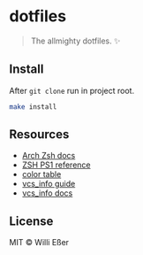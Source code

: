 # dotfiles
> The allmighty dotfiles. ✨

## Install

After `git clone` run in project root.

```bash
make install
```

## Resources

* [Arch Zsh docs](https://wiki.archlinux.org/index.php/zsh)
* [ZSH PS1 reference](https://wiki.gentoo.org/wiki/Zsh/Guide)
* [color table](https://upload.wikimedia.org/wikipedia/commons/1/15/Xterm_256color_chart.svg)
* [vcs_info guide](http://arjanvandergaag.nl/blog/customize-zsh-prompt-with-vcs-info.html)
* [vcs_info docs](http://zsh.sourceforge.net/Doc/Release/User-Contributions.html#Version-Control-Information)

## License

MIT © Willi Eßer